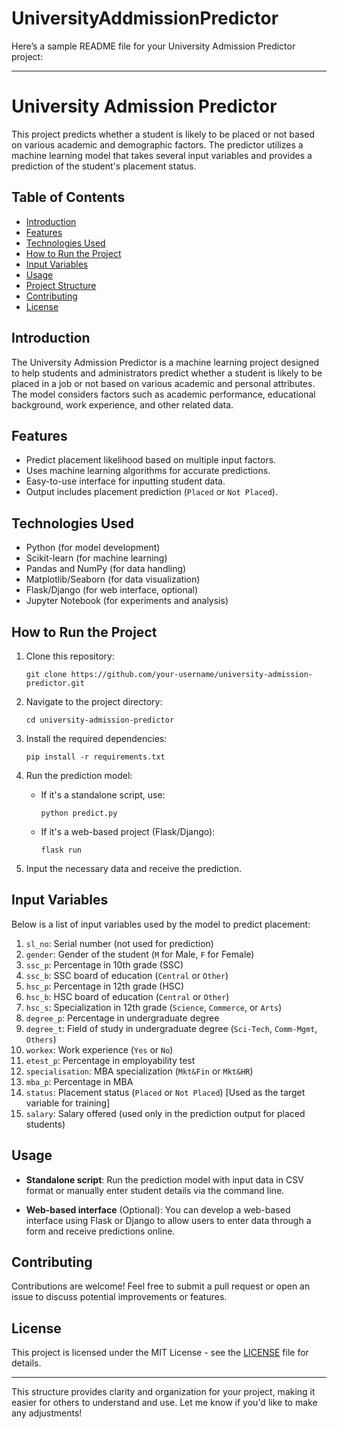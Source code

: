 # UniversityAddmissionPredictor
Here’s a sample README file for your University Admission Predictor project:

---

# University Admission Predictor

This project predicts whether a student is likely to be placed or not based on various academic and demographic factors. The predictor utilizes a machine learning model that takes several input variables and provides a prediction of the student's placement status.

## Table of Contents

- [Introduction](#introduction)
- [Features](#features)
- [Technologies Used](#technologies-used)
- [How to Run the Project](#how-to-run-the-project)
- [Input Variables](#input-variables)
- [Usage](#usage)
- [Project Structure](#project-structure)
- [Contributing](#contributing)
- [License](#license)

## Introduction

The University Admission Predictor is a machine learning project designed to help students and administrators predict whether a student is likely to be placed in a job or not based on various academic and personal attributes. The model considers factors such as academic performance, educational background, work experience, and other related data.

## Features

- Predict placement likelihood based on multiple input factors.
- Uses machine learning algorithms for accurate predictions.
- Easy-to-use interface for inputting student data.
- Output includes placement prediction (`Placed` or `Not Placed`).

## Technologies Used

- Python (for model development)
- Scikit-learn (for machine learning)
- Pandas and NumPy (for data handling)
- Matplotlib/Seaborn (for data visualization)
- Flask/Django (for web interface, optional)
- Jupyter Notebook (for experiments and analysis)

## How to Run the Project

1. Clone this repository:
   ```
   git clone https://github.com/your-username/university-admission-predictor.git
   ```

2. Navigate to the project directory:
   ```
   cd university-admission-predictor
   ```

3. Install the required dependencies:
   ```
   pip install -r requirements.txt
   ```

4. Run the prediction model:
   - If it's a standalone script, use:
     ```
     python predict.py
     ```
   - If it's a web-based project (Flask/Django):
     ```
     flask run
     ```

5. Input the necessary data and receive the prediction.

## Input Variables

Below is a list of input variables used by the model to predict placement:

1. `sl_no`: Serial number (not used for prediction)
2. `gender`: Gender of the student (`M` for Male, `F` for Female)
3. `ssc_p`: Percentage in 10th grade (SSC)
4. `ssc_b`: SSC board of education (`Central` or `Other`)
5. `hsc_p`: Percentage in 12th grade (HSC)
6. `hsc_b`: HSC board of education (`Central` or `Other`)
7. `hsc_s`: Specialization in 12th grade (`Science`, `Commerce`, or `Arts`)
8. `degree_p`: Percentage in undergraduate degree
9. `degree_t`: Field of study in undergraduate degree (`Sci-Tech`, `Comm-Mgmt`, `Others`)
10. `workex`: Work experience (`Yes` or `No`)
11. `etest_p`: Percentage in employability test
12. `specialisation`: MBA specialization (`Mkt&Fin` or `Mkt&HR`)
13. `mba_p`: Percentage in MBA
14. `status`: Placement status (`Placed` or `Not Placed`) [Used as the target variable for training]
15. `salary`: Salary offered (used only in the prediction output for placed students)

## Usage

- **Standalone script**: Run the prediction model with input data in CSV format or manually enter student details via the command line.
  
- **Web-based interface** (Optional): You can develop a web-based interface using Flask or Django to allow users to enter data through a form and receive predictions online.

## Contributing

Contributions are welcome! Feel free to submit a pull request or open an issue to discuss potential improvements or features.

## License

This project is licensed under the MIT License - see the [LICENSE](LICENSE) file for details.

---

This structure provides clarity and organization for your project, making it easier for others to understand and use. Let me know if you'd like to make any adjustments!

